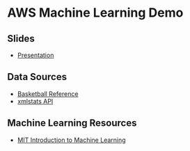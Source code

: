 # AWS Machine Learning Demo

## Slides

* [Presentation](http://slides.com/mitchkeenan/deck)

## Data Sources

* [Basketball Reference](https://www.basketball-reference.com/)
* [xmlstats API](https://erikberg.com/api)

## Machine Learning Resources

* [MIT Introduction to Machine Learning](https://www.youtube.com/watch?v=h0e2HAPTGF4)